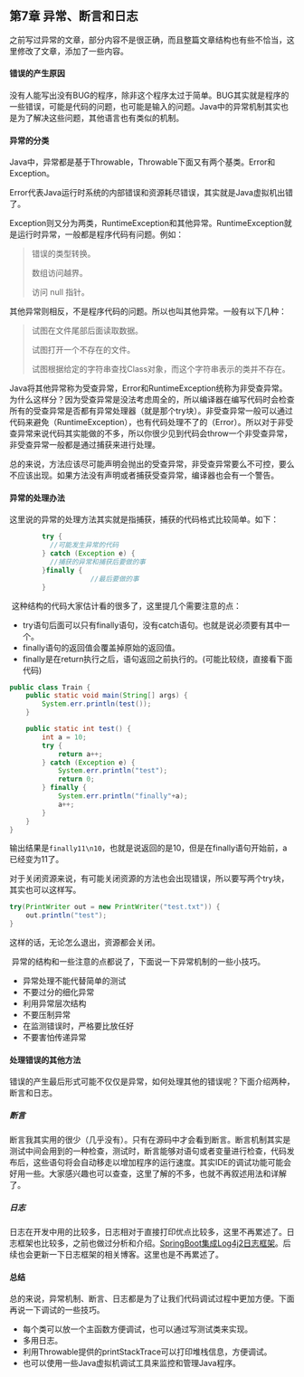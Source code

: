 ## 第7章 异常、断言和日志

​	之前写过异常的文章，部分内容不是很正确，而且整篇文章结构也有些不恰当，这里修改了文章，添加了一些内容。

#### 错误的产生原因

​	没有人能写出没有BUG的程序，除非这个程序太过于简单。BUG其实就是程序的一些错误，可能是代码的问题，也可能是输入的问题。Java中的异常机制其实也是为了解决这些问题，其他语言也有类似的机制。

#### 异常的分类

​	Java中，异常都是基于Throwable，Throwable下面又有两个基类。Error和Exception。

​	Error代表Java运行时系统的内部错误和资源耗尽错误，其实就是Java虚拟机出错了。

​	Exception则又分为两类，RuntimeException和其他异常。RuntimeException就是运行时异常，一般都是程序代码有问题。例如：

>错误的类型转换。
>
>数组访问越界。
>
>访问 null 指针。

其他异常则相反，不是程序代码的问题。所以也叫其他异常。一般有以下几种：

>试图在文件尾部后面读取数据。
>
>试图打开一个不存在的文件。
>
>试图根据给定的字符串查找Class对象，而这个字符串表示的类并不存在。

​	Java将其他异常称为受查异常，Error和RuntimeException统称为非受查异常。为什么这样分？因为受查异常是没法考虑周全的，所以编译器在编写代码时会检查所有的受查异常是否都有异常处理器（就是那个try块）。非受查异常一般可以通过代码来避免（RuntimeException），也有代码处理不了的（Error）。所以对于非受查异常来说代码其实能做的不多，所以你很少见到代码会throw一个非受查异常，非受查异常一般都是通过捕获来进行处理。

​	总的来说，方法应该尽可能声明会抛出的受查异常，非受查异常要么不可控，要么不应该出现。如果方法没有声明或者捕获受查异常，编译器也会有一个警告。

#### 异常的处理办法

​	这里说的异常的处理方法其实就是指捕获，捕获的代码格式比较简单。如下：

```java
        try {
          //可能发生异常的代码
        } catch (Exception e) {
          //捕获的异常和捕获后要做的事
        }finally {
					//最后要做的事
        }
```

​	这种结构的代码大家估计看的很多了，这里提几个需要注意的点：

* try语句后面可以只有finally语句，没有catch语句。也就是说必须要有其中一个。
* finally语句的返回值会覆盖掉原始的返回值。
* finally是在return执行之后，语句返回之前执行的。(可能比较绕，直接看下面代码)

```java
public class Train {
    public static void main(String[] args) {
        System.err.println(test());
    }

    public static int test() {
        int a = 10;
        try {
            return a++;
        } catch (Exception e) {
            System.err.println("test");
            return 0;
        } finally {
            System.err.println("finally"+a);
            a++;
        }
    }
}
```
​	输出结果是`finally11\n10`，也就是说返回的是10，但是在finally语句开始前，a已经变为11了。

​	对于关闭资源来说，有可能关闭资源的方法也会出现错误，所以要写两个try块，其实也可以这样写。

```java
try(PrintWriter out = new PrintWriter("test.txt")) {
    out.println("test");
}
```

这样的话，无论怎么退出，资源都会关闭。

​	异常的结构和一些注意的点都说了，下面说一下异常机制的一些小技巧。

* 异常处理不能代替简单的测试
* 不要过分的细化异常
* 利用异常层次结构
* 不要压制异常
* 在监测错误时，严格要比放任好
* 不要害怕传递异常

#### 处理错误的其他方法

​	错误的产生最后形式可能不仅仅是异常，如何处理其他的错误呢？下面介绍两种，断言和日志。

##### 断言

​	断言我其实用的很少（几乎没有）。只有在源码中才会看到断言。断言机制其实是测试中间会用到的一种检查，测试时，断言能够对语句或者变量进行检查，代码发布后，这些语句将会自动移走以增加程序的运行速度。其实IDE的调试功能可能会好用一些。大家感兴趣也可以查查，这里了解的不多，也就不再叙述用法和详解了。

##### 日志

​	日志在开发中用的比较多，日志相对于直接打印优点比较多，这里不再累述了。日志框架也比较多，之前也做过分析和介绍。[SpringBoot集成Log4j2日志框架](https://blog.csdn.net/qq_38533859/article/details/107210715?ops_request_misc=%257B%2522request%255Fid%2522%253A%2522162203960016780261995962%2522%252C%2522scm%2522%253A%252220140713.130102334.pc%255Fblog.%2522%257D&request_id=162203960016780261995962&biz_id=0&utm_medium=distribute.pc_search_result.none-task-blog-2~blog~first_rank_v2~rank_v29-2-107210715.nonecase&utm_term=日志&spm=1018.2226.3001.4450)。后续也会更新一下日志框架的相关博客。这里也是不再累述了。

#### 总结

​	总的来说，异常机制、断言、日志都是为了让我们代码调试过程中更加方便。下面再说一下调试的一些技巧。

* 每个类可以放一个主函数方便调试，也可以通过写测试类来实现。
* 多用日志。
* 利用Throwable提供的printStackTrace可以打印堆栈信息，方便调试。
* 也可以使用一些Java虚拟机调试工具来监控和管理Java程序。